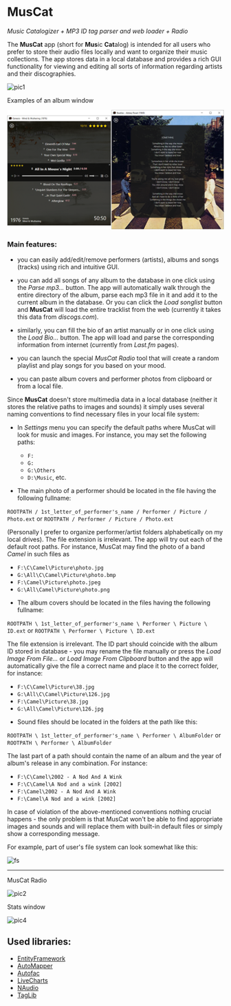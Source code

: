 # MusCat

*Music Catalogizer + MP3 ID tag parser and web loader + Radio*

The **MusCat** app (short for **Mus**ic **Cat**alog) is intended for all users who prefer to store their audio files locally and want to organize their music collections. The app stores data in a local database and provides a rich GUI functionality for viewing and editing all sorts of information regarding artists and their discographies.

![pic1](https://github.com/ar1st0crat/MusCat/blob/master/Screenshots/1.png)

Examples of an album window

![pic3](https://github.com/ar1st0crat/MusCat/blob/master/Screenshots/3.png)


### Main features:

* you can easily add/edit/remove performers (artists), albums and songs (tracks) using rich and intuitive GUI.

* you can add all songs of any album to the database in one click using the *Parse mp3...*  button. The app will automatically walk through the entire directory of the album, parse each mp3 file in it and add it to the current album in the database. Or you can click the *Load songlist* button and **MusCat** will load the entire tracklist from the web (currently it takes this data from *discogs.com*).

* similarly, you can fill the bio of an artist manually or in one click using the *Load Bio...* button. The app will load and parse the corresponding information from internet (currently from *Last.fm* pages).

* you can launch the special *MusCat Radio* tool that will create a random playlist and play songs for you based on your mood.

* you can paste album covers and performer photos from clipboard or from a local file.


Since **MusCat** doesn't store multimedia data in a local database (neither it stores the relative paths to images and sounds) it simply uses several naming conventions to find necessary files in your local file system:

* In *Settings* menu you can specify the default paths where MusCat will look for music and images. For instance, you may set the following paths:

   - ```F:```
   - ```G:```
   - ```G:\Others```
   - ```D:\Music```, etc.

* The main photo of a performer should be located in the file having the following fullname:

```ROOTPATH / 1st_letter_of_performer's_name / Performer / Picture / Photo.ext```
or 
```ROOTPATH / Performer / Picture / Photo.ext```

(Personally I prefer to organize performer/artist folders alphabetically on my local drives). The file extension is irrelevant. The app will try out each of the default root paths. For instance, MusCat may find the photo of a band *Camel* in such files as

   - ```F:\C\Camel\Picture\photo.jpg```
   - ```G:\All\C\Camel\Picture\photo.bmp```
   - ```F:\Camel\Picture\photo.jpeg```
   - ```G:\All\Camel\Picture\photo.png```

* The album covers should be located in the files having the following fullname: 

```ROOTPATH \ 1st_letter_of_performer's_name \ Performer \ Picture \ ID.ext```
or
```ROOTPATH \ Performer \ Picture \ ID.ext```

The file extension is irrelevant. The ID part should coincide with the album ID stored in database - you may rename the file manually or press the *Load Image From File...* or *Load Image From Clipboard* button and the app will automatically give the file a correct name and place it to the correct folder, for instance:

   - ```F:\C\Camel\Picture\38.jpg```
   - ```G:\All\C\Camel\Picture\126.jpg```
   - ```F:\Camel\Picture\38.jpg```
   - ```G:\All\Camel\Picture\126.jpg```

* Sound files should be located in the folders at the path like this:

```ROOTPATH \ 1st_letter_of_performer's_name \ Performer \ AlbumFolder```
or 
```ROOTPATH \ Performer \ AlbumFolder```

The last part of a path should contain the name of an album and the year of album's release in any combination. For instance:

   - ```F:\C\Camel\2002 - A Nod And A Wink```
   - ```F:\C\Camel\A Nod and a wink [2002]```
   - ```F:\Camel\2002 - A Nod And A Wink```
   - ```F:\Camel\A Nod and a wink [2002]```

In case of violation of the above-mentioned conventions nothing crucial happens - the only problem is that MusCat won't be able to find appropriate images and sounds and will replace them with built-in default files or simply show a corresponding message.

For example, part of user's file system can look somewhat like this:

![fs](https://github.com/ar1st0crat/MusCat/blob/master/Screenshots/fs.png)

<hr/>


MusCat Radio

![pic2](https://github.com/ar1st0crat/MusCat/blob/master/Screenshots/2.png)

Stats window

![pic4](https://github.com/ar1st0crat/MusCat/blob/master/Screenshots/5.png)


## Used libraries:

- [EntityFramework](https://www.nuget.org/packages/EntityFramework)
- [AutoMapper](http://automapper.org/)
- [Autofac](https://autofac.org/)
- [LiveCharts](https://lvcharts.net)
- [NAudio](https://naudio.codeplex.com)
- [TagLib](http://taglib.org)

